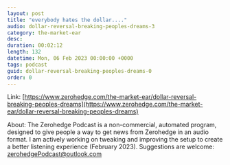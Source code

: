 ```yaml
---
layout: post
title: "everybody hates the dollar...."
audio: dollar-reversal-breaking-peoples-dreams-3
category: the-market-ear
desc: 
duration: 00:02:12
length: 132
datetime: Mon, 06 Feb 2023 00:00:00 +0000
tags: podcast
guid: dollar-reversal-breaking-peoples-dreams-0
order: 0
---
```



Link: [https://www.zerohedge.com/the-market-ear/dollar-reversal-breaking-peoples-dreams](https://www.zerohedge.com/the-market-ear/dollar-reversal-breaking-peoples-dreams)

About: The Zerohedge Podcast is a non-commercial, automated program, designed to give people a way to get news from Zerohedge in an audio format.  I am actively working on tweaking and improving the setup to create a better listening experience (February 2023).  Suggestions are welcome: [zerohedgePodcast@outlook.com](mailto:zerohedgePodcast@outlook.com)